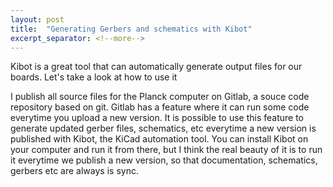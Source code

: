 ```yaml
---
layout: post
title:  "Generating Gerbers and schematics with Kibot"
excerpt_separator: <!--more-->
---
```


Kibot is a great tool that can automatically generate output files for our boards. Let's take a look at how to use it

<!--more-->

I publish all source files for the Planck computer on Gitlab, a souce code repository based on git. Gitlab has a feature where it can run some code everytime you upload a new version. It is possible to use this feature to generate updated gerber files, schematics, etc everytime a new version is published with Kibot, the KiCad automation tool.
You can install Kibot on your computer and run it from there, but I think the real beauty of it is to run it everytime we publish a new version, so that documentation, schematics, gerbers etc are always is sync.
